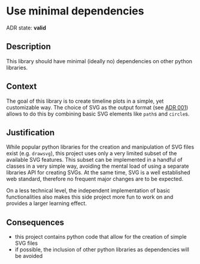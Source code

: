 # Use minimal dependencies
ADR state: **valid**

## Description
This library should have minimal (ideally no) dependencies on other python libraries.

## Context
The goal of this library is to create timeline plots in a simple, yet customizable way.
The choice of SVG as the output format (see [ADR 001](001_output_as_svg.md)) allows to
do this by combining basic SVG elements like `path`s and `circle`s.

## Justification
While popular python libraries for the creation and manipulation of SVG files exist (e.g. `drawsvg`),
this project uses only a very limited subset of the available SVG features.
This subset can be implemented in a handful of classes in a very simple way,
avoiding the mental load of using a separate libraries API for creating SVGs.
At the same time, SVG is a well established web standard,
therefore no frequent major changes are to be expected.

On a less technical level, the independent implementation of basic functionalities
also makes this side project more fun to work on and provides a larger learning effect.

## Consequences
- this project contains python code that allow for the creation of simple SVG files
- if possible, the inclusion of other python libraries as dependencies will be avoided
